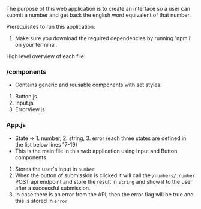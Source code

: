 The purpose of this web application is to create an interface so a user can submit a number and get back the english word equivalent of that number.

Prerequisites to run this application:
1. Make sure you download the required dependencies by running 'npm i' on your terminal.

High level overview of each file:

### /components
- Contains generic and reusable components with set styles.
1. Button.js
2. Input.js
2. ErrorView.js

### App.js
- State => 1. number, 2. string, 3. error (each three states are defined in the list below lines 17-19)
- This is the main file in this web application using Input and Button components.
1. Stores the user's input in `number`
2. When the button of submission is clicked it will call the `/numbers/:number` POST api endpoint and store the result in `string` and show it to the user after a successful submission.
3. In case there is an error from the API, then the error flag will be true and this is stored in `error`
